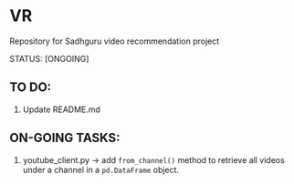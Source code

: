 # VR

Repository for Sadhguru video recommendation project

STATUS: [ONGOING]

## TO DO:
1. Update README.md

## ON-GOING TASKS:
1. youtube_client.py -> add `from_channel()` method to retrieve all videos under a channel in a `pd.DataFrame` object.